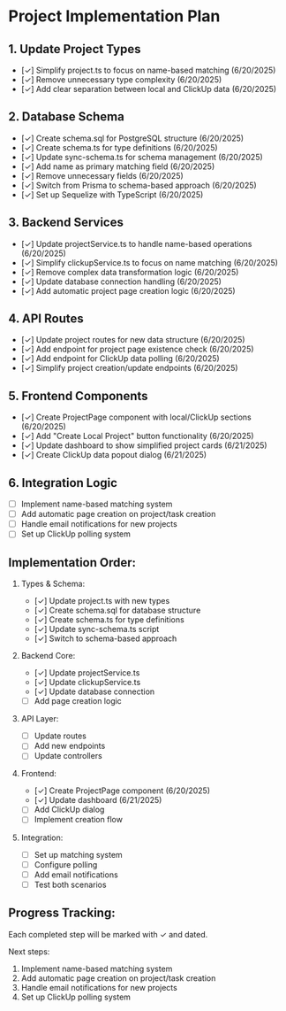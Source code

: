 # Project Implementation Plan

## 1. Update Project Types
- [✓] Simplify project.ts to focus on name-based matching (6/20/2025)
- [✓] Remove unnecessary type complexity (6/20/2025)
- [✓] Add clear separation between local and ClickUp data (6/20/2025)

## 2. Database Schema
- [✓] Create schema.sql for PostgreSQL structure (6/20/2025)
- [✓] Create schema.ts for type definitions (6/20/2025)
- [✓] Update sync-schema.ts for schema management (6/20/2025)
- [✓] Add name as primary matching field (6/20/2025)
- [✓] Remove unnecessary fields (6/20/2025)
- [✓] Switch from Prisma to schema-based approach (6/20/2025)
- [✓] Set up Sequelize with TypeScript (6/20/2025)

## 3. Backend Services
- [✓] Update projectService.ts to handle name-based operations (6/20/2025)
- [✓] Simplify clickupService.ts to focus on name matching (6/20/2025)
- [✓] Remove complex data transformation logic (6/20/2025)
- [✓] Update database connection handling (6/20/2025)
- [✓] Add automatic project page creation logic (6/20/2025)

## 4. API Routes
- [✓] Update project routes for new data structure (6/20/2025)
- [✓] Add endpoint for project page existence check (6/20/2025)
- [✓] Add endpoint for ClickUp data polling (6/20/2025)
- [✓] Simplify project creation/update endpoints (6/20/2025)

## 5. Frontend Components
- [✓] Create ProjectPage component with local/ClickUp sections (6/20/2025)
- [✓] Add "Create Local Project" button functionality (6/20/2025)
- [✓] Update dashboard to show simplified project cards (6/21/2025)
- [✓] Create ClickUp data popout dialog (6/21/2025)

## 6. Integration Logic
- [ ] Implement name-based matching system
- [ ] Add automatic page creation on project/task creation
- [ ] Handle email notifications for new projects
- [ ] Set up ClickUp polling system

## Implementation Order:

1. Types & Schema:
   - [✓] Update project.ts with new types
   - [✓] Create schema.sql for database structure
   - [✓] Create schema.ts for type definitions
   - [✓] Update sync-schema.ts script
   - [✓] Switch to schema-based approach

2. Backend Core:
   - [✓] Update projectService.ts
   - [✓] Update clickupService.ts
   - [✓] Update database connection
   - [ ] Add page creation logic

3. API Layer:
   - [ ] Update routes
   - [ ] Add new endpoints
   - [ ] Update controllers

4. Frontend:
   - [✓] Create ProjectPage component (6/20/2025)
   - [✓] Update dashboard (6/21/2025)
   - [ ] Add ClickUp dialog
   - [ ] Implement creation flow

5. Integration:
   - [ ] Set up matching system
   - [ ] Configure polling
   - [ ] Add email notifications
   - [ ] Test both scenarios

## Progress Tracking:
Each completed step will be marked with ✓ and dated.

Next steps:
1. Implement name-based matching system
2. Add automatic page creation on project/task creation
3. Handle email notifications for new projects
4. Set up ClickUp polling system
